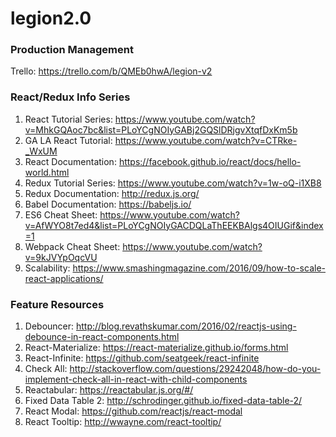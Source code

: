 # legion2.0

### Production Management

Trello: https://trello.com/b/QMEb0hwA/legion-v2

### React/Redux Info Series

1. React Tutorial Series: https://www.youtube.com/watch?v=MhkGQAoc7bc&list=PLoYCgNOIyGABj2GQSlDRjgvXtqfDxKm5b
2. GA LA React Tutorial: https://www.youtube.com/watch?v=CTRke-_WxUM
3. React Documentation: https://facebook.github.io/react/docs/hello-world.html
4. Redux Tutorial Series: https://www.youtube.com/watch?v=1w-oQ-i1XB8
5. Redux Documentation: http://redux.js.org/
6. Babel Documentation: https://babeljs.io/
7. ES6 Cheat Sheet: https://www.youtube.com/watch?v=AfWYO8t7ed4&list=PLoYCgNOIyGACDQLaThEEKBAlgs4OIUGif&index=1
8. Webpack Cheat Sheet: https://www.youtube.com/watch?v=9kJVYpOqcVU
9. Scalability: https://www.smashingmagazine.com/2016/09/how-to-scale-react-applications/


### Feature Resources

1. Debouncer: http://blog.revathskumar.com/2016/02/reactjs-using-debounce-in-react-components.html
2. React-Materialize: https://react-materialize.github.io/forms.html
3. React-Infinite: https://github.com/seatgeek/react-infinite
4. Check All: http://stackoverflow.com/questions/29242048/how-do-you-implement-check-all-in-react-with-child-components
5. Reactabular: https://reactabular.js.org/#/
6. Fixed Data Table 2: http://schrodinger.github.io/fixed-data-table-2/
7. React Modal: https://github.com/reactjs/react-modal
8. React Tooltip: http://wwayne.com/react-tooltip/
